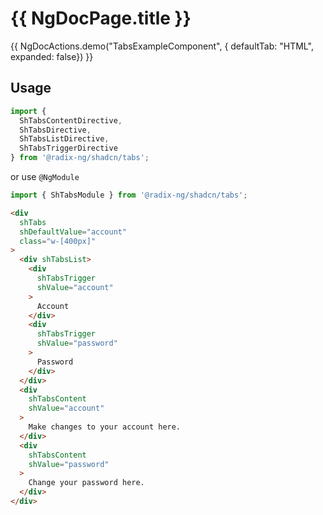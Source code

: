 # {{ NgDocPage.title }}

{{ NgDocActions.demo("TabsExampleComponent", { defaultTab: "HTML", expanded: false}) }}

## Usage

```typescript
import {
  ShTabsContentDirective,
  ShTabsDirective,
  ShTabsListDirective,
  ShTabsTriggerDirective
} from '@radix-ng/shadcn/tabs';
```

or use `@NgModule`

```typescript
import { ShTabsModule } from '@radix-ng/shadcn/tabs';
```

```html
<div
  shTabs
  shDefaultValue="account"
  class="w-[400px]"
>
  <div shTabsList>
    <div
      shTabsTrigger
      shValue="account"
    >
      Account
    </div>
    <div
      shTabsTrigger
      shValue="password"
    >
      Password
    </div>
  </div>
  <div
    shTabsContent
    shValue="account"
  >
    Make changes to your account here.
  </div>
  <div
    shTabsContent
    shValue="password"
  >
    Change your password here.
  </div>
</div>
```
